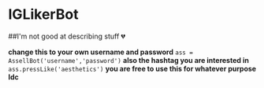 # IGLikerBot
##I'm not good at describing stuff :broken_heart:

**change this to your own username and password**<addr>
  ```ass = AssellBot('username','password')```
**also the hashtag you are interested in**
  ```ass.pressLike('aesthetics')```
**you are free to use this for whatever purpose Idc**
  
 

